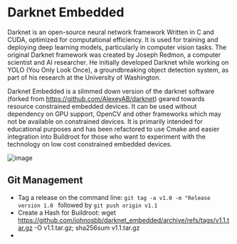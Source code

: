 # Darknet Embedded

Darknet is an open-source neural network framework Written in C and CUDA, optimized for computational efficiency. It is used for training and deploying deep learning models, particularly in computer vision tasks. The original Darknet framework was created by Joseph Redmon, a computer scientist and AI researcher. He initially developed Darknet while working on YOLO (You Only Look Once), a groundbreaking object detection system, as part of his research at the University of Washington.

Darknet Embedded is a slimmed down version of the darknet software (forked from https://github.com/AlexeyAB/darknet) geared towards resource constrained embedded devices. It can be used without dependency on GPU support, OpenCV and other frameworks which may not be available on constrained devices. It is primarily intended for educational purposes and has been refactored to use Cmake and easier integration into Buildroot for those who want to experiment with the technology on low cost constrained embedded devices.

![image](https://github.com/user-attachments/assets/e40d842b-38df-492a-8290-d5111e2a1074)



## Git Management

- Tag a release on the command line: ```git tag -a v1.0 -m "Release version 1.0 ``` followed by ```git push origin v1.1```
- Create a Hash for Buildroot: wget https://github.com/johnosbb/darknet_embedded/archive/refs/tags/v1.1.tar.gz -O v1.1.tar.gz; sha256sum v1.1.tar.gz
- 

